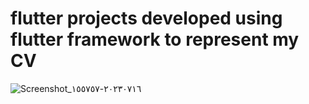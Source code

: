 # flutter projects developed using flutter framework to represent my CV

![Screenshot_٢٠٢٣٠٧١٦-١٥٥٧٥٧](https://github.com/MohammadAlqam/flutter_cv/assets/88941388/1e7ae549-a125-4a0f-aee0-49c340be998d)
